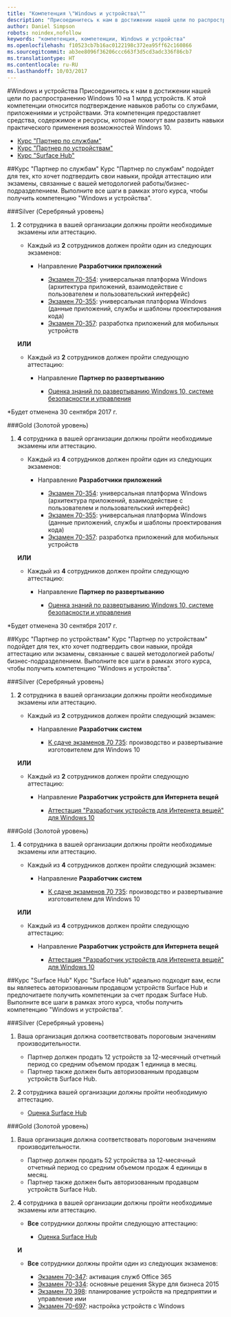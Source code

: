 ```yaml
---
title: "Компетенция \"Windows и устройства\""
description: "Присоединитесь к нам в достижении нашей цели по распространению Windows 10 на 1 млрд устройств. К этой компетенции относится подтверждение навыков работы со службами, приложениями и устройствами. Эта компетенция предоставляет средства, содержимое и ресурсы, которые помогут вам развить навыки практического применения возможностей Windows 10."
author: Daniel Simpson
robots: noindex,nofollow
keywords: "компетенция, компетенции, Windows и устройства"
ms.openlocfilehash: f10523cb7b16ac0122198c372ea95ff62c160866
ms.sourcegitcommit: ab3ee8096f36206ccc663f3d5cd3adc336f86cb7
ms.translationtype: HT
ms.contentlocale: ru-RU
ms.lasthandoff: 10/03/2017
---
```

#<a name="windows-and-devices"></a>Windows и устройства 
Присоединитесь к нам в достижении нашей цели по распространению Windows 10 на 1 млрд устройств. К этой компетенции относится подтверждение навыков работы со службами, приложениями и устройствами. Эта компетенция предоставляет средства, содержимое и ресурсы, которые помогут вам развить навыки практического применения возможностей Windows 10.

- [Курс "Партнер по службам"](#service-partner-option)
- [Курс "Партнер по устройствам"](#device-partner-option)
- [Курс "Surface Hub"](#surface-hub-option)

##<a name="service-partner-option"></a>Курс "Партнер по службам"
Курс "Партнер по службам" подойдет для тех, кто хочет подтвердить свои навыки, пройдя аттестацию или экзамены, связанные с вашей методологией работы/бизнес-подразделением. Выполните все шаги в рамках этого курса, чтобы получить компетенцию "Windows и устройства".

###<a name="silver"></a>Silver (Серебряный уровень)
1. **2** сотрудника в вашей организации должны пройти необходимые экзамены или аттестацию.

    - Каждый из **2** сотрудников должен пройти один из следующих экзаменов:

        - Направление **Разработчики приложений**

            - [Экзамен 70-354](https://www.microsoft.com/en-us/learning/exam-70-354.aspx): универсальная платформа Windows (архитектура приложений, взаимодействие с пользователем и пользовательский интерфейс)
            - [Экзамен 70-355](https://www.microsoft.com/en-us/learning/exam-70-355.aspx): универсальная платформа Windows (данные приложений, службы и шаблоны проектирования кода)
            - [Экзамен 70-357](https://www.microsoft.com/en-us/learning/exam-70-357.aspx): разработка приложений для мобильных устройств

    **ИЛИ**

    - Каждый из **2** сотрудников должен пройти следующую аттестацию:

        - Направление **Партнер по развертыванию**

            - [Оценка знаний по развертыванию Windows 10, системе безопасности и управления](https://partneruniversity.microsoft.com/?whr=uri:MicrosoftAccount&courseId=16022&scoId=eGcisv8BC_3806265419)

*Будет отменена 30 сентября 2017 г.

###<a name="gold"></a>Gold (Золотой уровень)
1. **4** сотрудника в вашей организации должны пройти необходимые экзамены или аттестацию.
    - Каждый из **4** сотрудников должен пройти один из следующих экзаменов:
        - Направление **Разработчики приложений**

            - [Экзамен 70-354](https://www.microsoft.com/en-us/learning/exam-70-354.aspx): универсальная платформа Windows (архитектура приложений, взаимодействие с пользователем и пользовательский интерфейс)
            - [Экзамен 70-355](https://www.microsoft.com/en-us/learning/exam-70-355.aspx): универсальная платформа Windows (данные приложений, службы и шаблоны проектирования кода)
            - [Экзамен 70-357](https://www.microsoft.com/en-us/learning/exam-70-357.aspx): разработка приложений для мобильных устройств

    **ИЛИ**

    - Каждый из **4** сотрудников должен пройти следующую аттестацию:

        - Направление **Партнер по развертыванию**

            - [Оценка знаний по развертыванию Windows 10, системе безопасности и управления](https://partneruniversity.microsoft.com/?whr=uri:MicrosoftAccount&courseId=16022&scoId=eGcisv8BC_3806265419)

*Будет отменена 30 сентября 2017 г.

##<a name="device-partner-option"></a>Курс "Партнер по устройствам"
Курс "Партнер по устройствам" подойдет для тех, кто хочет подтвердить свои навыки, пройдя аттестацию или экзамены, связанные с вашей методологией работы/бизнес-подразделением. Выполните все шаги в рамках этого курса, чтобы получить компетенцию "Windows и устройства".

###<a name="silver"></a>Silver (Серебряный уровень)
1. **2** сотрудника в вашей организации должны пройти необходимые экзамены или аттестацию.

    - Каждый из **2** сотрудников должен пройти следующий экзамен:

        - Направление **Разработчик систем**

            - [К сдаче экзаменов 70 735](https://www.microsoft.com/en-us/learning/exam-70-735.aspx): производство и развертывание изготовителем для Windows 10

    **ИЛИ**

    - Каждый из **2** сотрудников должен пройти следующую аттестацию:

        - Направление **Разработчик устройств для Интернета вещей**

            - [Аттестация "Разработчик устройств для Интернета вещей" для Windows 10](https://partneruniversity.microsoft.com/?whr=uri:MicrosoftAccount&courseId=15887&scoId=mwJPK2B8B_9004778676)

###<a name="gold"></a>Gold (Золотой уровень)
1. **4** сотрудника в вашей организации должны пройти необходимые экзамены или аттестацию.

    - Каждый из **4** сотрудников должен пройти следующий экзамен:

        - Направление **Разработчик систем**

            - [К сдаче экзаменов 70 735](https://www.microsoft.com/en-us/learning/exam-70-735.aspx): производство и развертывание изготовителем для Windows 10

    **ИЛИ**

    - Каждый из **4** сотрудников должен пройти следующую аттестацию:

        - Направление **Разработчик устройств для Интернета вещей**
        
            - [Аттестация "Разработчик устройств для Интернета вещей" для Windows 10](https://partneruniversity.microsoft.com/?whr=uri:MicrosoftAccount&courseId=15887&scoId=mwJPK2B8B_9004778676)

##<a name="surface-hub-option"></a>Курс "Surface Hub"
Курс "Surface Hub" идеально подходит вам, если вы являетесь авторизованным продавцом устройств Surface Hub и предпочитаете получить компетенции за счет продаж Surface Hub. Выполните все шаги в рамках этого курса, чтобы получить компетенцию "Windows и устройства".

###<a name="silver"></a>Silver (Серебряный уровень)
1. Ваша организация должна соответствовать пороговым значениям производительности.

    - Партнер должен продать 12 устройств за 12-месячный отчетный период со средним объемом продаж 1 единица в месяц.
    - Партнер также должен быть авторизованным продавцом устройств Surface Hub.

2. **2** сотрудника вашей организации должны пройти необходимую аттестацию.

    - [Оценка Surface Hub](https://PartnerUniversity.microsoft.com?whr=uri:MicrosoftAccount&courseId=16722&scoId=jcNMRQouC_5906265419)


###<a name="gold"></a>Gold (Золотой уровень)
1. Ваша организация должна соответствовать пороговым значениям производительности.

    - Партнер должен продать 52 устройства за 12-месячный отчетный период со средним объемом продаж 4 единицы в месяц.
    - Партнер также должен быть авторизованным продавцом устройств Surface Hub.

2. **4** сотрудника в вашей организации должны пройти необходимые экзамены или аттестацию.

    - **Все** сотрудники должны пройти следующую аттестацию:
    
        - [Оценка Surface Hub](https://PartnerUniversity.microsoft.com?whr=uri:MicrosoftAccount&courseId=16722&scoId=jcNMRQouC_5906265419)
    
    **И**

    - **Все** сотрудники должны пройти один из следующих экзаменов:

        - [Экзамен 70-347](https://www.microsoft.com/en-us/learning/exam-70-347.aspx): активация служб Office 365
        - [Экзамен 70-334](https://www.microsoft.com/en-us/learning/exam-70-334.aspx): основные решения Skype для бизнеса 2015 
        - [Экзамен 70 398](https://www.microsoft.com/en-us/learning/exam-70-398.aspx): планирование устройств на предприятии и управление ими
        - [Экзамен 70-697](https://www.microsoft.com/en-us/learning/exam-70-697.aspx): настройка устройств с Windows 



      



 


